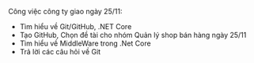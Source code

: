Công việc công ty giao
ngày 25/11:
- Tìm hiểu về Git/GitHub, .NET Core
- Tạo GitHub, Chọn đề tài cho nhóm Quản lý shop bán hàng
ngày 25/11
- Tìm hiểu về MiddleWare trong .Net Core 
- Trả lời các câu hỏi về Git

